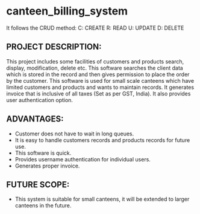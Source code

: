 # canteen_billing_system
It follows the CRUD method:
C: CREATE
R: READ
U: UPDATE
D: DELETE

## PROJECT DESCRIPTION:
This project includes some facilities of customers and products search, display, modification, delete etc. This software searches the client data which is stored in the record and then gives permission to place the order by the customer. This software is used for small scale canteens which have limited customers and products and wants to maintain records. It generates invoice that is inclusive of all taxes (Set as per GST, India). It also provides user authentication option.

## ADVANTAGES:

- Customer does not have to wait in long queues.
- It is easy to handle customers records and products records for future use.
- This software is quick.
- Provides username authentication for individual users.
- Generates proper invoice.


## FUTURE SCOPE:

- This system is suitable for small canteens, it will be extended to larger canteens in the future. 

